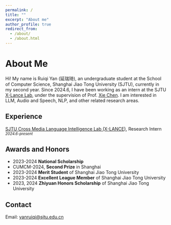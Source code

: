 ```yaml
---
permalink: /
title: ""
excerpt: "About me"
author_profile: true
redirect_from: 
  - /about/
  - /about.html
---
```


# About Me
Hi! My name is Ruiqi Yan (延瑞琦), an undergraduate student at the School of Computer Science, Shanghai Jiao Tong University (SJTU), currently in my second year. Since 2024.6, I have been working as an intern at the SJTU [X-Lance Lab](https://x-lance.github.io/), under the supervision of Prof. [Xie Chen](https://chenxie95.github.io/). I am interested in LLM, Audio and Speech, NLP, and other related research areas.

## Experience
[SJTU Cross Media Language Intelligence Lab (X-LANCE)](https://x-lance.github.io/), Research Intern  
<sub>*2024.6-present*</sub>  

## Awards and Honors
- 2023-2024 **National Scholarship**
- CUMCM-2024, **Second Prize** in Shanghai
- 2023-2024 **Merit Student** of Shanghai Jiao Tong University
- 2023-2024 **Excellent League Member** of Shanghai Jiao Tong University
- 2023, 2024 **Zhiyuan Honors Scholarship** of Shanghai Jiao Tong University

## Contact
Email: <a href="mailto:yanruiqi@sjtu.edu.cn">yanruiqi@sjtu.edu.cn</a>
